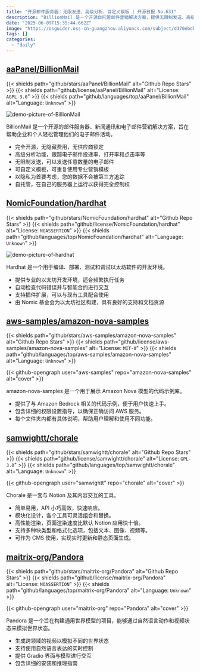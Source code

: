 ```yaml
---
title: "开源邮件服务器：无限发送、高级分析、自定义模板 | 开源日报 No.631"
description: "BillionMail 是一个开源自托管邮件营销解决方案，提供无限制发送、高级分析、自定义模板和隐私保护功能，让用户完全掌控邮件服务器和营销活动。"
date: "2025-06-09T15:35:44.662Z"
image: "https://osguider.oss-cn-guangzhou.aliyuncs.com/subject/d370ebdba0bc0d9257387bcec36a7938.png"
tags: []
categories:
  - "daily"
---
```


## [aaPanel/BillionMail](https://github.com/aaPanel/BillionMail)

{{< shields path="github/stars/aaPanel/BillionMail" alt="Github Repo Stars" >}} {{< shields path="github/license/aaPanel/BillionMail" alt="License: `AGPL-3.0`" >}} {{< shields path="github/languages/top/aaPanel/BillionMail" alt="Language: `Unknown`" >}}

![demo-picture-of-BillionMail](https://static.osguider.com/subject/github/aaPanel/BillionMail/ac6e8672bc81814e84ff665903cf6f18.png)

BillionMail 是一个开源的邮件服务器、新闻通讯和电子邮件营销解决方案，旨在帮助企业和个人轻松管理他们的电子邮件活动。

- 完全开源，无隐藏费用，无供应商锁定
- 高级分析功能，跟踪电子邮件投递率、打开率和点击率等
- 无限制发送，可以发送任意数量的电子邮件
- 可自定义模板，可重复使用专业营销模板
- 以隐私为首要考虑，您的数据不会被第三方追踪
- 自托管，在自己的服务器上运行以获得完全控制权
  
## [NomicFoundation/hardhat](https://github.com/NomicFoundation/hardhat)

{{< shields path="github/stars/NomicFoundation/hardhat" alt="Github Repo Stars" >}} {{< shields path="github/license/NomicFoundation/hardhat" alt="License: `NOASSERTION`" >}} {{< shields path="github/languages/top/NomicFoundation/hardhat" alt="Language: `Unknown`" >}}

![demo-picture-of-hardhat](https://static.osguider.com/subject/github/NomicFoundation/hardhat/9858217e0cefe9b4b7888b019c1a6705.png)

Hardhat 是一个用于编译、部署、测试和调试以太坊软件的开发环境。

- 提供专业的以太坊开发环境，适合频繁执行任务
- 自动检查代码错误并与智能合约进行交互
- 支持插件扩展，可以与现有工具配合使用
- 由 Nomic 基金会为以太坊社区构建，具有良好的支持和文档资源
  
## [aws-samples/amazon-nova-samples](https://github.com/aws-samples/amazon-nova-samples)

{{< shields path="github/stars/aws-samples/amazon-nova-samples" alt="Github Repo Stars" >}} {{< shields path="github/license/aws-samples/amazon-nova-samples" alt="License: `MIT-0`" >}} {{< shields path="github/languages/top/aws-samples/amazon-nova-samples" alt="Language: `Unknown`" >}}

{{< github-opengraph user="aws-samples" repo="amazon-nova-samples" alt="cover" >}}

amazon-nova-samples 是一个用于展示 Amazon Nova 模型的代码示例库。

- 提供了与 Amazon Bedrock 相关的代码示例，便于用户快速上手。
- 包含详细的权限设置指导，以确保正确访问 AWS 服务。
- 每个文件夹内都有具体说明，帮助用户理解和使用不同功能。
  
## [samwightt/chorale](https://github.com/samwightt/chorale)

{{< shields path="github/stars/samwightt/chorale" alt="Github Repo Stars" >}} {{< shields path="github/license/samwightt/chorale" alt="License: `GPL-3.0`" >}} {{< shields path="github/languages/top/samwightt/chorale" alt="Language: `Unknown`" >}}

{{< github-opengraph user="samwightt" repo="chorale" alt="cover" >}}

Chorale 是一套与 Notion 及其内容交互的工具。

- 简单易用，API 小巧高效，快速响应。
- 模块化设计，各个工具可灵活组合和替换。
- 高性能渲染，页面渲染速度比默认 Notion 应用快十倍。
- 支持多种块类型和格式化选项，包括文本、图像、视频等。
- 可作为 CMS 使用，实现实时更新和静态页面生成。
  
## [maitrix-org/Pandora](https://github.com/maitrix-org/Pandora)

{{< shields path="github/stars/maitrix-org/Pandora" alt="Github Repo Stars" >}} {{< shields path="github/license/maitrix-org/Pandora" alt="License: `NOASSERTION`" >}} {{< shields path="github/languages/top/maitrix-org/Pandora" alt="Language: `Unknown`" >}}

{{< github-opengraph user="maitrix-org" repo="Pandora" alt="cover" >}}

Pandora 是一个旨在构建通用世界模型的项目，能够通过自然语言动作和视频状态来模拟世界状态。

- 生成跨领域的视频以模拟不同的世界状态
- 支持使用自然语言表达的实时控制
- 提供 Gradio 界面与模型进行交互
- 包含详细的安装和推理指南
  
